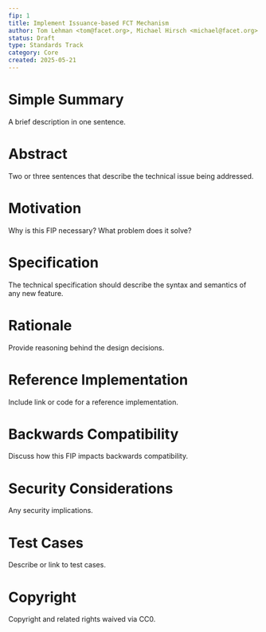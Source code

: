 ```yaml
---
fip: 1
title: Implement Issuance-based FCT Mechanism
author: Tom Lehman <tom@facet.org>, Michael Hirsch <michael@facet.org>
status: Draft
type: Standards Track
category: Core
created: 2025-05-21
---
```


# Simple Summary

A brief description in one sentence.

# Abstract

Two or three sentences that describe the technical issue being addressed.

# Motivation

Why is this FIP necessary? What problem does it solve?

# Specification

The technical specification should describe the syntax and semantics of any new feature.

# Rationale

Provide reasoning behind the design decisions.

# Reference Implementation

Include link or code for a reference implementation.

# Backwards Compatibility

Discuss how this FIP impacts backwards compatibility.

# Security Considerations

Any security implications.

# Test Cases

Describe or link to test cases.

# Copyright

Copyright and related rights waived via CC0.